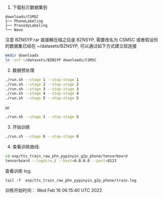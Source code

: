 1. 下载标贝数据集到 
```text
downloads/CSMSC
├── PhoneLabeling
├── ProsodyLabeling
└── Wave
```
注意 BZNSYP.rar 直接解压缩之后是 BZNSYP, 需要改名为 CSMSC
或者假设你的数据集已经在 ~/datasets/BZNSYP, 可以通过如下方式建立软连接
```bash
mkdir downloads
ln -snf ~/datasets/BZNSYP downloads/CSMSC
```
2. 数据预处理
```bash
./run.sh --stage 1 --stop-stage 1
./run.sh --stage 2 --stop-stage 2
./run.sh --stage 3 --stop-stage 3
./run.sh --stage 4 --stop-stage 4
./run.sh --stage 5 --stop-stage 5
```
or 
```bash
./run.sh --stage 1 --stop-stage 5
```
3. 开始训练
```bash
./run.sh --stage 6 --stop-stage 6
```
4. 查看训练曲线:
```bash
cd exp/tts_train_raw_phn_pypinyin_g2p_phone/tensorboard
tensorboard --logdir=./ --host=0.0.0.0 --port=8123
```
查看训练 log: 
```text
tail -f  exp/tts_train_raw_phn_pypinyin_g2p_phone/train.log
```
训练开始时间：
Wed Feb 16 06:15:40 UTC 2022
